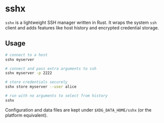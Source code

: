 # sshx

`sshx` is a lightweight SSH manager written in Rust.
It wraps the system `ssh` client and adds features like host history and
encrypted credential storage.

## Usage

```sh
# connect to a host
sshx myserver

# connect and pass extra arguments to ssh
sshx myserver -p 2222

# store credentials securely
sshx store myserver --user alice

# run with no arguments to select from history
sshx
```

Configuration and data files are kept under `$XDG_DATA_HOME/sshx` (or the
platform equivalent).
